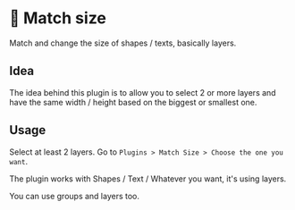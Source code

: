 # 🦏 Match size
Match and change the size of shapes / texts, basically layers.

## Idea
The idea behind this plugin is to allow you to select 2 or more layers and have the same width / height based on the biggest or smallest one.

## Usage
Select at least 2 layers. Go to `Plugins > Match Size > Choose the one you want`.

The plugin works with Shapes / Text / Whatever you want, it's using layers.

You can use groups and layers too.
